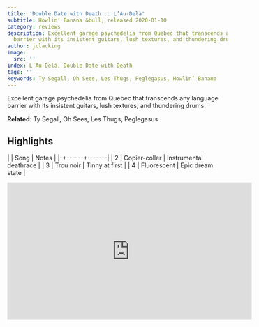 ```yaml
---
title: 'Double Date with Death :: L’Au-Delà'
subtitle: Howlin’ Banana &bull; released 2020-01-10
category: reviews
description: Excellent garage psychedelia from Quebec that transcends any language
  barrier with its insistent guitars, lush textures, and thundering drums.
author: jclacking
image:
  src: ''
index: L’Au-Delà, Double Date with Death
tags: ''
keywords: Ty Segall, Oh Sees, Les Thugs, Peglegasus, Howlin’ Banana
---
```

Excellent garage psychedelia from Quebec that transcends any language barrier with its insistent guitars, lush textures, and thundering drums.<!--more-->

**Related**: Ty Segall, Oh Sees, Les Thugs, Peglegasus

## Highlights

| | Song | Notes |
|-+------+-------|
| 2 | Copier-coller | Instrumental deathrace |
| 3 | Trou noir | Tinny at first |
| 4 | Fluorescent | Epic dream state |

<div class="tlo-detail-video"><iframe width="560" height="315" src="https://www.youtube.com/embed/rVwAMacp8A0" frameborder="0" allow="autoplay; encrypted-media" allowfullscreen></iframe></div>

